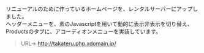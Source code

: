 リニューアルのために作っているホームページを、レンタルサーバーにアップしました。  
ヘッダーメニューを、素のJavascriptを用いて動的に表示非表示を切り替え、Productsのタブに、アコーディオンメニューを実装しています。  
>URL-> http://takateru.php.xdomain.jp/
